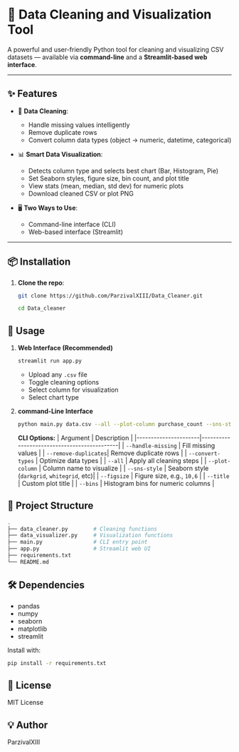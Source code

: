# 🧹 Data Cleaning and Visualization Tool

A powerful and user-friendly Python tool for cleaning and visualizing CSV datasets — available via **command-line** and a **Streamlit-based web interface**.

---

## ✨ Features

- 🧼 **Data Cleaning**:
  - Handle missing values intelligently
  - Remove duplicate rows
  - Convert column data types (object → numeric, datetime, categorical)

- 📊 **Smart Data Visualization**:
  - Detects column type and selects best chart (Bar, Histogram, Pie)
  - Set Seaborn styles, figure size, bin count, and plot title
  - View stats (mean, median, std dev) for numeric plots
  - Download cleaned CSV or plot PNG

- 🖥️ **Two Ways to Use**:
  - Command-line interface (CLI)
  - Web-based interface (Streamlit)

---

## 📦 Installation

1. **Clone the repo**:
   ```bash
   git clone https://github.com/ParzivalXIII/Data_Cleaner.git
   
   cd Data_cleaner
   ```

## 🚀 Usage
1. **Web Interface (Recommended)**
   ```bash
   streamlit run app.py
   ```
   * Upload any ```.csv``` file
   * Toggle cleaning options
   * Select column for visualization
   * Select chart type

2. **command-Line Interface**
   ```bash
   python main.py data.csv --all --plot-column purchase_count --sns-style whitegrid
   ```
   **CLI Options:**
   | Argument             | Description                                 |
|----------------------|---------------------------------------------|
| `--handle-missing`   | Fill missing values                         |
| `--remove-duplicates`| Remove duplicate rows                       |
| `--convert-types`    | Optimize data types                         |
| `--all`              | Apply all cleaning steps                    |
| `--plot-column`      | Column name to visualize                    |
| `--sns-style`        | Seaborn style (`darkgrid`, `whitegrid`, etc)|
| `--figsize`          | Figure size, e.g., `10,6`                   |
| `--title`            | Custom plot title                           |
| `--bins`             | Histogram bins for numeric columns         |

## 📁 Project Structure
```bash
.
├── data_cleaner.py        # Cleaning functions
├── data_visualizer.py     # Visualization functions
├── main.py                # CLI entry point
├── app.py                 # Streamlit web UI
├── requirements.txt
└── README.md
```

## 🛠️ Dependencies
* pandas
* numpy
* seaborn
* matplotlib
* streamlit

Install with:
```bash
pip install -r requirements.txt
```

## 📜 License
MIT License

## 💡 Author
ParzivalXIII